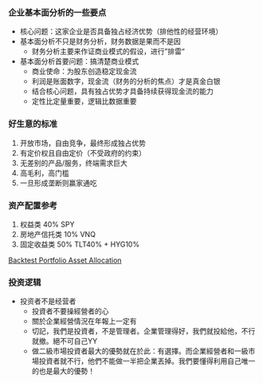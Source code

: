 ### 企业基本面分析的一些要点

* 核心问题：这家企业是否具备独占经济优势（排他性的经营环境）
* 基本面分析不只是财务分析，财务数据是果而不是因
    * 财务分析主要来作证商业模式的假设，进行”排雷“
* 基本面分析首要问题：搞清楚商业模式
    * 商业使命：为股东创造稳定现金流
    * 利润是账面数字，现金流（财务的分析的焦点）才是真金白银
    * 结合核心问题，具有独占优势才具备持续获得现金流的能力
    * 定性比定量重要，逻辑比数据重要

### 好生意的标准

1. 开放市场，自由竞争，最终形成独占优势
2. 有定价权且自由定价（不受政府的约束）
3. 无差别的产品/服务，终端需求巨大
4. 高毛利，高门槛
5. 一旦形成垄断则赢家通吃

### 资产配置参考

1. 权益类 40% SPY
2. 房地产信托类 10% VNQ
3. 固定收益类 50% TLT40% + HYG10%

[Backtest Portfolio Asset Allocation](https://www.portfoliovisualizer.com/backtest-portfolio)

### 投资逻辑

* 投资者不是经营者
    * 投資者不要操經營者的心
    * 關於企業經營情況在年報上一定有
    * 切記，我們是投資者，不是管理者。企業管理得好，我們就投給他，不行就撤。絕不可自己YY
    * 做二級市場投資者最大的優勢就在於此：有選擇。而企業經營者和一級市場投資者就不行，他們不能做一半把企業丟掉。我們要懂得利用自己唯一的也是最大的優勢！